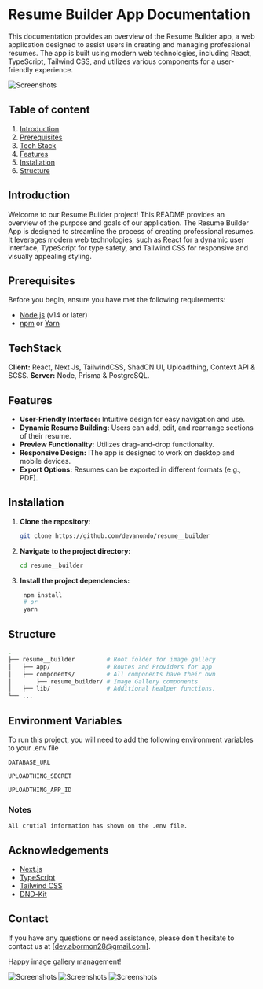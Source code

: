 # Resume Builder App Documentation

This documentation provides an overview of the Resume Builder app, a web application designed to assist users in creating and managing professional resumes. The app is built using modern web technologies, including React, TypeScript, Tailwind CSS, and utilizes various components for a user-friendly experience.

![Screenshots](https://i.ibb.co/hDp7rKC/Screenshot-from-2023-12-02-00-10-24.png)

## Table of content

1. [Introduction](#introduction)
2. [Prerequisites](#prerequisites)
3. [Tech Stack](#techstack)
4. [Features](#features)
5. [Installation](#installation)
6. [Structure](#structure)

## Introduction

Welcome to our Resume Builder project! This README provides an overview of the purpose and goals of our application. The Resume Builder App is designed to streamline the process of creating professional resumes. It leverages modern web technologies, such as React for a dynamic user interface, TypeScript for type safety, and Tailwind CSS for responsive and visually appealing styling.

## Prerequisites

Before you begin, ensure you have met the following requirements:

-   [Node.js](https://nodejs.org/) (v14 or later)
-   [npm](https://www.npmjs.com/) or [Yarn](https://yarnpkg.com/)

## TechStack

**Client:** React, Next Js, TailwindCSS, ShadCN UI, Uploadthing, Context API & SCSS.
**Server:** Node, Prisma & PostgreSQL.

## Features

-   **User-Friendly Interface:** Intuitive design for easy navigation and use.
-   **Dynamic Resume Building:** Users can add, edit, and rearrange sections of their resume.
-   **Preview Functionality:** Utilizes drag-and-drop functionality.
-   **Responsive Design:** !The app is designed to work on desktop and mobile devices.
-   **Export Options:** Resumes can be exported in different formats (e.g., PDF).

## Installation

1. **Clone the repository:**

    ```bash
    git clone https://github.com/devanondo/resume__builder

    ```

2. **Navigate to the project directory:**

    ```bash
    cd resume__builder

    ```

3. **Install the project dependencies:**

    ```bash
     npm install
     # or
     yarn
    ```

## Structure

```bash
.
├── resume__builder         # Root folder for image gallery
│   ├── app/                # Routes and Providers for app
│   ├── components/         # All components have their own
│       ├── resume_builder/ # Image Gallery components
│   ├── lib/                # Additional healper functions.
└── ...
```

## Environment Variables

To run this project, you will need to add the following environment variables to your .env file

`DATABASE_URL`

`UPLOADTHING_SECRET`

`UPLOADTHING_APP_ID`

### Notes

`All crutial information has shown on the .env file.`

## Acknowledgements

-   [Next.js](https://nextjs.org/docs)
-   [TypeScript](https://www.typescriptlang.org/docs)
-   [Tailwind CSS](https://tailwindcss.com/docs)
-   [DND-Kit](https://docs.dndkit.com/)

## Contact

If you have any questions or need assistance, please don't hesitate to contact us at [dev.abormon28@gmail.com].

Happy image gallery management!

![Screenshots](https://i.ibb.co/RSX80hJ/Screenshot-from-2023-12-02-00-10-08.png)
![Screenshots](https://i.ibb.co/W0tKn1P/Screenshot-from-2023-12-02-00-10-36.png)
![Screenshots](https://i.ibb.co/WFLrYjN/Screenshot-from-2023-12-02-00-10-49.png)
